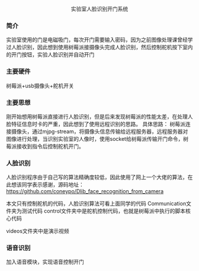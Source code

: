<center>实验室人脸识别开门系统</center>

### 简介
实验室使用的门是电磁吸门，每次开门需要输入密码，因为之前图像处理课曾经学过人脸识别，因此想到使用树莓派接摄像头完成人脸识别，然后控制舵机按下室内的开门按钮，实验人脸识别并自动开门
### 主要硬件

树莓派+usb摄像头+舵机开关

### 主要思想

刚开始想用树莓派直接进行人脸识别，但是后来发现树莓派的性能太差，在处理人脸特征信息时卡的严重，因此想到了使用远程识别的思路。
具体思路：
树莓派连接摄像头，通过mjpg-stream，将摄像头信息传输给远程服务器，远程服务器对图像进行处理，当识别实验室的人像时，使用socket给树莓派传输开门命令，树莓派接收到指令后控制舵机开门。

### 人脸识别

人脸识别程序由于自己写的算法精确度较低，因此使用了网上一个大佬的算法，在此想该同学表示感谢，源码地址：
https://github.com/coneypo/Dlib_face_recognition_from_camera

本文只有控制舵机的代码，人脸识别算法可看上面同学的代码
Communication文件夹为测试代码
control文件夹中是舵机控制代码，也就是树莓派中执行的脚本核心代码

videos文件夹中是演示视频

### 语音识别
加入语音模块，实现语音控制开门
